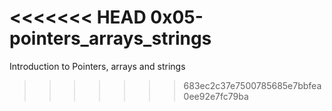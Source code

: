 <<<<<<< HEAD
0x05-pointers_arrays_strings
=======
Introduction to Pointers, arrays and strings
>>>>>>> 683ec2c37e7500785685e7bbfea0ee92e7fc79ba
